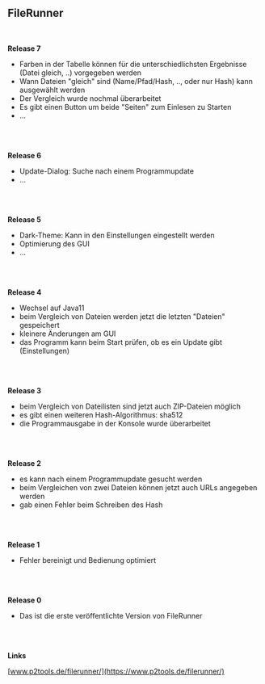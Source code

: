 ## FileRunner

<br />

**Release 7**

* Farben in der Tabelle können für die unterschiedlichsten Ergebnisse (Datei gleich, ..) vorgegeben werden
* Wann Dateien "gleich" sind (Name/Pfad/Hash, .., oder nur Hash) kann ausgewählt werden
* Der Vergleich wurde nochmal überarbeitet
* Es gibt einen Button um beide "Seiten" zum Einlesen zu Starten
* ...

<br />
<br />

**Release 6**

* Update-Dialog: Suche nach einem Programmupdate
* ...

<br />
<br />

**Release 5**

* Dark-Theme: Kann in den Einstellungen eingestellt werden
* Optimierung des GUI
* ...

<br />
<br />

**Release 4**

* Wechsel auf Java11
* beim Vergleich von Dateien werden jetzt die letzten "Dateien" gespeichert
* kleinere Änderungen am GUI
* das Programm kann beim Start prüfen, ob es ein Update gibt (Einstellungen)

<br />
<br />

**Release 3**

* beim Vergleich von Dateilisten sind jetzt auch ZIP-Dateien möglich
* es gibt einen weiteren Hash-Algorithmus: sha512
* die Programmausgabe in der Konsole wurde überarbeitet

<br />
<br />

**Release 2**

* es kann nach einem Programmupdate gesucht werden
* beim Vergleichen von zwei Dateien können jetzt auch URLs angegeben werden
* gab einen Fehler beim Schreiben des Hash

<br />
<br />

**Release 1**

* Fehler bereinigt und Bedienung optimiert

<br />
<br />

**Release 0**

* Das ist die erste veröffentlichte Version von FileRunner





<br />
<br />

**Links**

[www.p2tools.de/filerunner/](https://www.p2tools.de/filerunner/)
